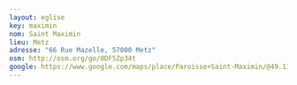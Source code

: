 ```yaml
---
layout: eglise
key: maximin
nom: Saint Maximin
lieu: Metz
adresse: "66 Rue Mazelle, 57000 Metz"
osm: http://osm.org/go/0DF5Zp34t
google: https://www.google.com/maps/place/Paroisse+Saint-Maximin/@49.1150399,6.1805673,17.25z/
---
```


